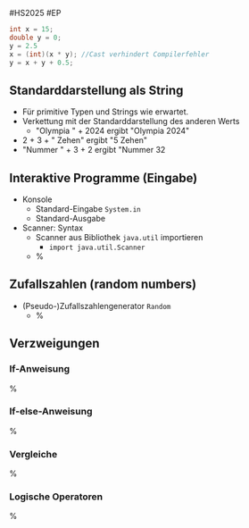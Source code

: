 #HS2025 #EP 

```java
int x = 15;
double y = 0;
y = 2.5
x = (int)(x * y); //Cast verhindert Compilerfehler
y = x + y + 0.5;
```

## Standarddarstellung als String

- Für primitive Typen und Strings wie erwartet.
- Verkettung mit der Standarddarstellung des anderen Werts
	- "Olympia " + 2024 ergibt "Olympia 2024"
- 2 + 3 + " Zehen" ergibt "5 Zehen"
- "Nummer " + 3 + 2 ergibt "Nummer 32

## Interaktive Programme (Eingabe)

- Konsole
	- Standard-Eingabe `System.in`
	- Standard-Ausgabe
- Scanner: Syntax
	- Scanner aus Bibliothek `java.util` importieren
		- `import java.util.Scanner`
	- %

## Zufallszahlen (random numbers)

- (Pseudo-)Zufallszahlengenerator `Random`
	- %

## Verzweigungen

### If-Anweisung
%

### If-else-Anweisung
%

### Vergleiche
%

### Logische Operatoren
%

